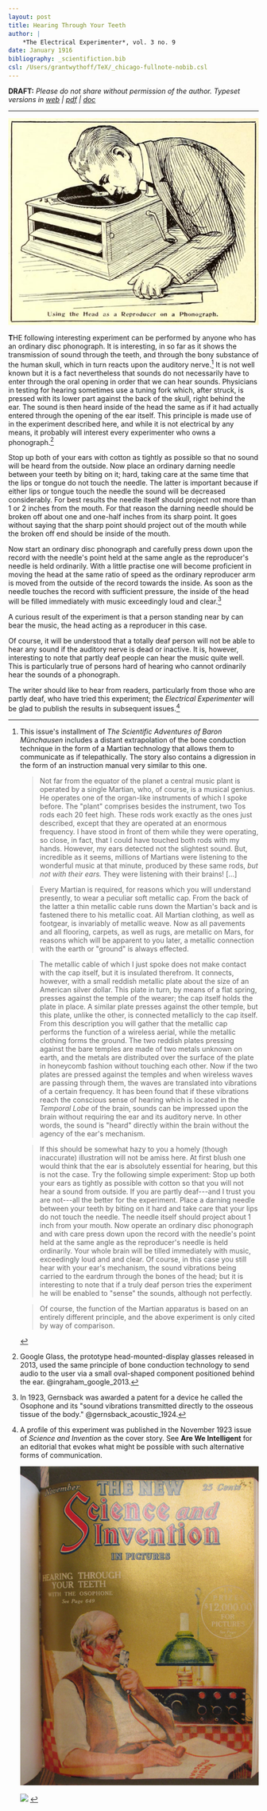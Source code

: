 ```yaml
---
layout: post
title: Hearing Through Your Teeth
author: | 
    *The Electrical Experimenter*, vol. 3 no. 9 
date: January 1916
bibliography: _scientifiction.bib
csl: /Users/grantwythoff/TeX/_chicago-fullnote-nobib.csl
---
```


**DRAFT:** *Please do not share without permission of the author. Typeset versions in  [web](http://gernsback.wythoff.net/191601_hearing_through_teeth.html) \| [pdf](https://github.com/gwijthoff/perversity_of_things/blob/gh-pages/typeset_drafts/191601_hearing_through_teeth.pdf?raw=true) \| [doc](https://github.com/gwijthoff/perversity_of_things/blob/gh-pages/typeset_drafts/191601_hearing_through_teeth.docx)*

* * * * * * * * 

![](images/teeth.png)

**T**HE following interesting experiment can be performed by anyone who has an ordinary disc phonograph. It is interesting, in so far as it shows the transmission of sound through the teeth, and through the bony substance of the human skull, which in turn reacts upon the auditory nerve.[^npw] It is not well known but it is a fact nevertheless that sounds do not necessarily have to enter through the oral opening in order that we can hear sounds. Physicians in testing for hearing sometimes use a tuning fork which, after struck, is pressed with its lower part against the back of the skull, right behind the ear. The sound is then heard inside of the head the same as if it had actually entered through the opening of the ear itself. This principle is made use of in the experiment described here, and while it is not electrical by any means, it probably will interest every experimenter who owns a phonograph.[^ggs]

Stop up both of your ears with cotton as tightly as possible so that no sound will be heard from the outside. Now place an ordinary darning needle between your teeth by biting on it; hard, taking care at the same time that the lips or tongue do not touch the needle. The latter is important because if either lips or tongue touch the needle the sound will be decreased considerably. For best results the needle itself should project not more than 1 or 2 inches from the mouth. For that reason the darning needle should be broken off about one and one-half inches from its sharp point. It goes without saying that the sharp point should project out of the mouth while the broken off end should be inside of the mouth.

Now start an ordinary disc phonograph and carefully press down upon the record with the needle's point held at the same angle as the reproducer's needle is held ordinarily. With a little practise one will become proficient in moving the head at the same ratio of speed as the ordinary reproducer arm is moved from the outside of the record towards the inside. As soon as the needle touches the record with sufficient pressure, the inside of the head will be filled immediately with music exceedingly loud and clear.[^def]

A curious result of the experiment is that a person standing near by can bear the music, the head acting as a reproducer in this case.

Of course, it will be understood that a totally deaf person will not be able to hear any sound if the auditory nerve is dead or inactive. It is, however, interesting to note that partly deaf people can hear the music quite well. This is particularly true of persons hard of hearing who cannot ordinarily hear the sounds of a phonograph.

The writer should like to hear from readers, particularly from those who are partly deaf, who have tried this experiment; the *Electrical Experimenter* will be glad to publish the results in subsequent issues.[^ltr]

[^ltr]:  A profile of this experiment was published in the November 1923 issue of *Science and Invention* as the cover story.  See **Are We Intelligent** for an editorial that evokes what might be possible with such alternative forms of communication.

    ![](images/teeth2.JPG) <!-- no figure -->
    
    ![](images/teeth3.png) <!-- no figure -->

[^ggs]:  Google Glass, the prototype head-mounted-display glasses released in 2013, used the same principle of bone conduction technology to send audio to the user via a small oval-shaped component positioned behind the ear.  @ingraham_google_2013.

[^def]:  In 1923, Gernsback was awarded a patent for a device he called the Osophone and its "sound vibrations transmitted directly to the osseous tissue of the body."  @gernsback_acoustic_1924.

[^npw]:  This issue's installment of *The Scientific Adventures of Baron Münchausen* includes a distant extrapolation of the bone conduction technique in the form of a Martian technology that allows them to communicate as if telepathically.  The story also contains a digression in the form of an instruction manual very similar to this one.

    > Not far from the equator of the planet a central music plant is operated by a single Martian, who, of course, is a musical genius. He operates one of the organ-like instruments of which I spoke before. The "plant" comprises besides the instrument, two Tos rods each 20 feet high. These rods work exactly as the ones just described, except that they are operated at an enormous frequency. I have stood in front of them while they were operating, so close, in fact, that I could have touched both rods with my hands. However, my ears detected not the slightest sound. But, incredible as it seems, millions of Martians were listening to the wonderful music at that minute, produced by these same rods, *but not with their ears.* They were listening with their brains! […]
    
    > Every Martian is required, for reasons which you will understand presently, to wear a peculiar soft metallic cap. From the back of the latter a thin metallic cable runs down the Martian's back and is fastened there to his metallic coat. All Martian clothing, as well as footgear, is invariably of metallic weave. Now as all pavements and all flooring, carpets, as well as rugs, are metallic on Mars, for reasons which will be apparent to you later, a metallic connection with the earth or "ground" is always effected.

    > The metallic cable of which I just spoke does not make contact with the cap itself, but it is insulated therefrom. It connects, however, with a small reddish metallic plate about the size of an American silver dollar. This plate in turn, by means of a flat spring, presses against the temple of the wearer; the cap itself holds the plate in place. A similar plate presses against the other temple, but this plate, unlike the other, is connected metallicly to the cap itself. From this description you will gather that the metallic cap performs the function of a wireless aerial, while the metallic clothing forms the ground. The two reddish plates pressing against the bare temples are made of two metals unknown on earth, and the metals are distributed over the surface of the plate in honeycomb fashion without touching each other. Now if the two plates are pressed against the temples and when wireless waves are passing through them, the waves are translated into vibrations of a certain frequency. It has been found that if these vibrations reach the conscious sense of hearing which is located in the *Temporal Lobe* of the brain, sounds can be impressed upon the brain without requiring the ear and its auditory nerve. In other words, the sound is "heard" directly within the brain without the agency of the ear's mechanism.

    > If this should be somewhat hazy to you a homely (though inaccurate) illustration will not be amiss here. At first blush one would think that the ear is absolutely essential for hearing, but this is not the case. Try the following simple experiment: Stop up both your ears as tightly as possible with cotton so that you will not hear a sound from outside. If you are partly deaf---and I trust you are not---all the better for the experiment. Place a darning needle between your teeth by biting on it hard and take care that your lips do not touch the needle. The needle itself should project about 1 inch from your mouth. Now operate an ordinary disc phonograph and with care press down upon the record with the needle's point held at the same angle as the reproducer's needle is held ordinarily. Your whole brain will be tilled immediately with music, exceedingly loud and and clear. Of course, in this case you still hear with your ear's mechanism, the sound vibrations being carried to the eardrum through the bones of the head; but it is interesting to note that if a truly deaf person tries the experiment he will be enabled to "sense" the sounds, although not perfectly.

    > Of course, the function of the Martian apparatus is based on an entirely different principle, and the above experiment is only cited by way of comparison.